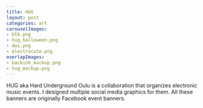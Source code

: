```yaml
---
title: HUG
layout: post
categories: art
carouselImages:
- btb.png
- hug_halloween.png
- dwi.png
- electrocute.png
overlapImages:
- backinb_mockup.png
- hug_mockup.png
---
```


HUG aka Hard Underground Oulu is a collaboration that organizes electronic music events. I designed multiple social media graphics for them. All these banners are originally Facebook event banners.
